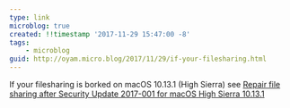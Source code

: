 ```yaml
---
type: link
microblog: true
created: !!timestamp '2017-11-29 15:47:00 -8'
tags:
    - microblog
guid: http://oyam.micro.blog/2017/11/29/if-your-filesharing.html
---
```

If your filesharing is borked on macOS 10.13.1 (High Sierra) see [Repair file sharing after Security Update 2017-001 for macOS High Sierra 10.13.1](https://support.apple.com/en-us/HT208317)
